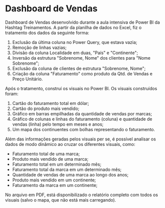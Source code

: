 # Dashboard de Vendas

Dashboard de Vendas desenvolvido durante a aula intensiva de Power BI da Hashtag Treinamentos. A partir da planilha de dados no Excel, fiz o tratamento dos dados da seguinte forma:

1. Exclusão da última coluna no Power Query, que estava vazia;
2. Remoção de linhas vazias;
3. Divisão da coluna Localidade em duas, "País" e "Continente";
4. Inversão da estrutura "Sobrenome, Nome" dos clientes para "Nome Sobrenome";
5. Exclusão da coluna de clientes de estrutura "Sobrenome, Nome";
6. Criação da coluna "Faturamento" como produto da Qtd. de Vendas e Preço Unitário.

Após o tratamento, construí os visuais no Power BI. Os visuais construídos foram: 

1. Cartão do faturamento total em dólar;
2. Cartão do produto mais vendido;
3. Gráfico em barras empilhadas da quantidade de vendas por marcas;
4. Gráfico de colunas e linhas do faturamento (coluna) e quantidade de vendas (linha) pelo tempo em meses e anos;
5. Um mapa dos continuentes com bolhas representando o faturamento.

Além das informações geradas pelos visuais per se, é possível analisar os dados de modo dinâmico ao cruzar os diferentes visuais, como:

- Faturamento total de uma marca;
- Produto mais vendido de uma marca;
- Faturamento total em um determinado mês;
- Faturamento total da marca em um determinado mês;
- Quantidade de vendas de uma marca ao longo dos anos;
- Produto mais vendido em um continente;
- Faturamento da marca em um continente;

No arquivo em PDF, está disponibilizado o relatório completo com todos os visuais (salvo o mapa, que não está mais carregando).
